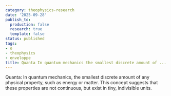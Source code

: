 ```yaml
---
category: theophysics-research
date: '2025-09-28'
publish_to:
  production: false
  research: true
  template: false
status: published
tags:
- o
- theophysics
- enveloppe
title: Quanta In quantum mechanics the smallest discrete amount of ...
---
```

   
Quanta: In quantum mechanics, the smallest discrete amount of any physical property, such as energy or matter. This concept suggests that these properties are not continuous, but exist in tiny, indivisible units.